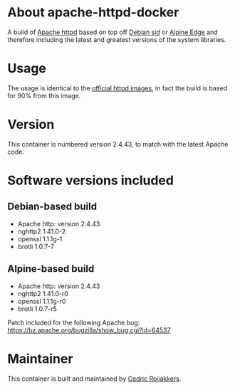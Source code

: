# About apache-httpd-docker
A build of [Apache httpd](http://httpd.apache.org/) based on top off [Debian sid](https://www.debian.org/releases/sid/) or [Alpine Edge](https://wiki.alpinelinux.org/wiki/Edge) and therefore including the latest and greatest versions of the system libraries.

# Usage
The usage is identical to the [official httpd images](https://hub.docker.com/_/httpd/), in fact the build is based for 90% from this image.

# Version
This container is numbered version 2.4.43, to match with the latest Apache code.

# Software versions included
## Debian-based build
- Apache http: version 2.4.43
- nghttp2 1.41.0-2
- openssl 1.1.1g-1
- brotli 1.0.7-7

## Alpine-based build
- Apache http: version 2.4.43
- nghttp2 1.41.0-r0
- openssl 1.1.1g-r0
- brotli 1.0.7-r5

Patch included for the following Apache bug: https://bz.apache.org/bugzilla/show_bug.cgi?id=64537

# Maintainer
This container is built and maintained by [Cedric Roijakkers](mailto:cedric@roijakkers.be).